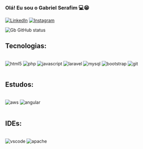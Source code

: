 
### Olá! Eu sou o Gabriel Serafim 💻😁

[![LinkedIn](https://img.shields.io/badge/LinkedIn-0077B5?style=for-the-badge&logo=linkedin&logoColor=white)](https://www.linkedin.com/in/gabriel-serafim-28976a182/)
[![Instagram]( 	https://img.shields.io/badge/Instagram-E4405F?style=for-the-badge&logo=instagram&logoColor=white)](https://www.linkedin.com/in/gabriel-serafim-28976a182/)

![Gb GitHub status](https://github-readme-stats.vercel.app/api?username=gbserafim&theme=blue-green)

## Tecnologias:

<div style="display: inline_block"><br/>
  <img align="center" alt="html5" src="https://img.shields.io/badge/HTML5-E34F26?style=for-the-badge&logo=html5&logoColor=white" />  
  <img align="center" alt="php" src="https://img.shields.io/badge/PHP-777BB4?style=for-the-badge&logo=php&logoColor=white" />  
  <img align="center" alt="javascript" src="https://img.shields.io/badge/JavaScript-323330?style=for-the-badge&logo=javascript&logoColor=F7DF1E" />  
  <img align="center" alt="laravel" src="https://img.shields.io/badge/Laravel-FF2D20?style=for-the-badge&logo=laravel&logoColor=white" />  
  <img align="center" alt="mysql" src="https://img.shields.io/badge/MySQL-00000F?style=for-the-badge&logo=mysql&logoColor=white" /> 
  <img align="center" alt="bootstrap" src="https://img.shields.io/badge/Bootstrap-563D7C?style=for-the-badge&logo=bootstrap&logoColor=white" /> 
  <img align="center" alt="git" src=" 	https://img.shields.io/badge/GIT-E44C30?style=for-the-badge&logo=git&logoColor=white" /> 
</div> <br>

## Estudos: 

<div style="display: inline_block"><br/>
  <img align="center" alt="aws" src="https://img.shields.io/badge/Amazon_AWS-232F3E?style=for-the-badge&logo=amazon-aws&logoColor=white" />  
  <img align="center" alt="angular" src="https://img.shields.io/badge/Angular-DD0031?style=for-the-badge&logo=angular&logoColor=white" />  
</div> <br>

## IDEs: 

<div style="display: inline_block"><br/>
  <img align="center" alt="vscode" src=" 	https://img.shields.io/badge/Visual_Studio_Code-0078D4?style=for-the-badge&logo=visual%20studio%20code&logoColor=white" />  
  <img align="center" alt="apache" src="https://img.shields.io/badge/apache%20netbeans-1B6AC6?style=for-the-badge&logo=apache%20netbeans%20IDE&logoColor=white" />  
</div> <br>
